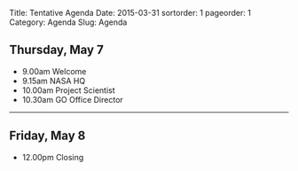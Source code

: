 Title: Tentative Agenda
Date: 2015-03-31
sortorder: 1
pageorder: 1
Category: Agenda
Slug: Agenda

Thursday, May 7
----
* 9.00am Welcome
* 9.15am NASA HQ
* 10.00am Project Scientist
* 10.30am GO Office Director  
---  
  

Friday, May 8
----
* 12.00pm Closing


